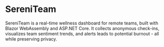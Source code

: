 # SereniTeam
SereniTeam is a real-time wellness dashboard for remote teams, built with Blazor WebAssembly and ASP.NET Core. It collects anonymous check-ins, visualizes team sentiment trends, and alerts leads to potential burnout - all while preserving privacy.
